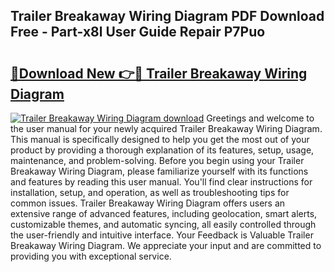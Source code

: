 ## Trailer Breakaway Wiring Diagram PDF Download Free - Part-x8l User Guide Repair P7Puo

# <h2><a href="http://dfushn.blite.top/?on=Trailer+Breakaway+Wiring+Diagram">🔗Download New 👉🔴 Trailer Breakaway Wiring Diagram</a></h2>

[![Trailer Breakaway Wiring Diagram download](https://i.imgur.com/lujVjoI.png)](http://dfushn.blite.top/?on=Trailer+Breakaway+Wiring+Diagram)
Greetings and welcome to the user manual for your newly acquired Trailer Breakaway Wiring Diagram. This manual is specifically designed to help you get the most out of your product by providing a thorough explanation of its features, setup, usage, maintenance, and problem-solving. Before you begin using your Trailer Breakaway Wiring Diagram, please familiarize yourself with its functions and features by reading this user manual. You'll find clear instructions for installation, setup, and operation, as well as troubleshooting tips for common issues. Trailer Breakaway Wiring Diagram offers users an extensive range of advanced features, including geolocation, smart alerts, customizable themes, and automatic syncing, all easily controlled through the user-friendly and intuitive interface. Your Feedback is Valuable Trailer Breakaway Wiring Diagram. We appreciate your input and are committed to providing you with exceptional service.
